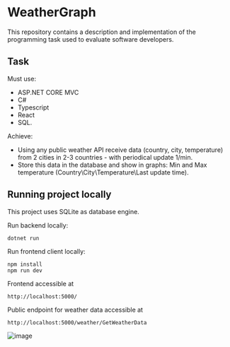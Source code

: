 # WeatherGraph
This repository contains a description and implementation of the programming task used to evaluate software developers.

## Task

Must use:
* ASP.NET CORE MVC
* C#
* Typescript
* React
* SQL.
  
Achieve:
* Using any public weather API receive data (country, city, temperature) from 2 cities in 2-3
countries - with periodical update 1/min.
* Store this data in the database and show in graphs: Min and Max temperature
(Country\City\Temperature\Last update time).

## Running project locally

This project uses SQLite as database engine.

Run backend locally:

```
dotnet run
```


Run frontend client locally:

```
npm install
npm run dev
```


Frontend accessible at

```
http://localhost:5000/
```


Public endpoint for weather data accessible at

```
http://localhost:5000/weather/GetWeatherData
```


![image](https://github.com/user-attachments/assets/fd738b2f-d3ad-44f1-973f-bd590c436ae6)
